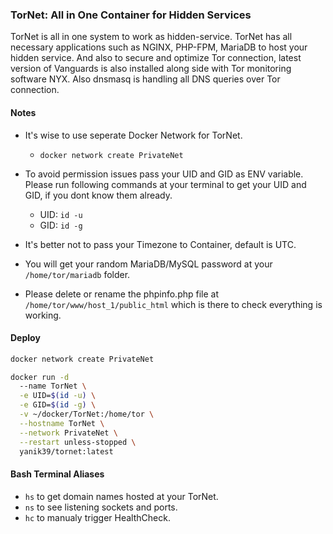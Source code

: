 ### TorNet: All in One Container for Hidden Services

TorNet is all in one system to work as hidden-service. TorNet has all necessary applications such as NGINX, PHP-FPM, MariaDB to host your hidden service. 
And also to secure and optimize Tor connection, latest version of Vanguards is also installed along side with Tor monitoring software NYX. Also dnsmasq is handling all DNS queries over Tor connection.

#### Notes
  * It's wise to use seperate Docker Network for TorNet.
 
      * `docker network create PrivateNet`

  * To avoid permission issues pass your UID and GID as ENV variable. Please run following commands at your terminal to get your UID and GID, if you dont know them already.
 
      * UID: `id -u`
      * GID: `id -g`

  * It's better not to pass your Timezone to Container, default is UTC.
  * You will get your random MariaDB/MySQL password at your `/home/tor/mariadb` folder.
  * Please delete or rename the phpinfo.php file at `/home/tor/www/host_1/public_html` which is there to check everything is working.

#### Deploy

  ```bash
  docker network create PrivateNet
  
  docker run -d 
    --name TorNet \
    -e UID=$(id -u) \
    -e GID=$(id -g) \
    -v ~/docker/TorNet:/home/tor \
    --hostname TorNet \
    --network PrivateNet \
    --restart unless-stopped \  
    yanik39/tornet:latest
  ```

#### Bash Terminal Aliases
  * `hs` to get domain names hosted at your TorNet.
  * `ns` to see listening sockets and ports.
  * `hc` to manualy trigger HealthCheck.

